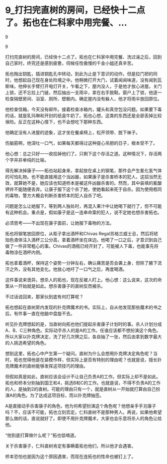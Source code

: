 # 9_打扫完直树的房间，已经快十二点了。拓也在仁科家中用完餐、...

9

9

打扫完直树的房间，已经快十二点了。拓也在仁科家中用完餐、洗过澡之后，回到自己家时，终究还是感到疲惫，伺候任性傲慢的千金小姐还真辛苦。

拓也掏出钥匙，插进钥匙孔中转动，到此为止是下意识的动作。但是拉门把的同时，他想起自己现在身处险境之中。他稍微打开大门，试着闻闻味道，没有闻到瓦斯味。他伸长手臂打开电灯开关，乍看之下，屋内没人，于是他才放心进屋。关门上锁，还不忘拉上门链，然后抽出一支雨伞，拿在右手脱鞋。窗户上了锁，他逐一检查隔壁房间、浴室、厕所、壁橱内。确定屋内没有躲人，他才将雨伞放回原位。

他检查信箱，今天没有邮件。接着检查冰箱内，罐头和真空包没问题。如果要下毒的话，就是乳玛琳和开封的纸盒牛奶了。拓也心想，这类的东西还是全部丢掉比较保险。反正在这种心情下，也不会想吃下那种东西。

他确定没有人进屋的迹象，这才坐在餐桌椅上，松开领带、脱下袜子。

伤脑筋啊，他深吐一口气，如果每天都得过这种提心吊胆的日子，根本受不了。

他心想：总之只好一一收拾掉他们了。只剩下这个存活之道。这种情况下，存活两个字并非单纯的比喻。

得先解决掉康子——拓也站起身来，拿起放在桌上的钢笔，那件会产生氰化氢气体的可怕礼物。也不能直接用这个当凶器，如果康子是杀害桥本的犯人，这招当然无效，就算她不是，她应该也知道桥本是被这件凶器杀害的。然而，其中装填的氰酸钾并不能随便丢弃。让康子服下这个杀了她，使她看起来死于自杀。因为使用栢同的毒物，警方大概会判断杀害桥本的犯人自杀了吧。

问题是怎么让她服下。等到两人独处时，再混入果汁中让她喝下就行了，但不可能有这种机会。重点是，假如康子是这一连串命案的犯人，说不定她也想杀害拓也。

必须思考——不出现在康子面前，让她服下毒物的方法。

拓也将钢笔放回原位，从柜子拿出酒杯和Chivas Regal苏格兰威士忌，然后将琥珀色液体注入酒杯三公分高，拿着酒杯坐在床边。他喝了一口之后，才意识到自己做了一件非常粗心的事。Chivas的酒瓶已经开封了，可能被人下毒，也能事先将毒物涂在酒杯内侧。

拓也拿着酒杯，保持这个姿势一分钟左右，确认痛苦是否会袭上身，但除了腋下流汗之外，没有其他变化。他放心地吁了一口气之后，再度喝酒。

这件事说来诡异。想杀人的拓也，现在反被人盯上。他心想：这么说来，这次的命案从一开始就是如此。想杀害康子的直树反而被杀。

不过话说回来，那家伙到底有何打算呢？

拓也想起在直树房内发现的扑克牌魔术的书。实际上，自从他发现那些魔术的书之后，有件事一直在他脑中盘旋不去。

听见扑克牌想起的是，当直树向拓也他们提起杀害康子计划时的事。杀人计划分成A、B、C三种角色。实际动手杀人的是A的工作。任谁应该都不想扮演这个角色。所以大家以扑克牌决定，洗了好几次牌之后，各自抽了一张，然后由拿到数字最大的人挑选希望的角色。

想到这里，拓也心中产生第一个疑问。直树为什么会想用扑克牌决定角色呢？当时，拓也觉得他是在装模作样，但实际上是否有特别的理由呢？也就是说，擅长扑克牌魔术的直树能够发挥这项技巧的理由。

但假如真是如此，直树应该会设计不让自己负责A的工作。但实际上却不是如此。拓也和桥本分别抽到国王和4，挑选B和C的工作。也就是说，不得不负责A的工作的人，是抽到2的直树。可能的理由只有一个，就是直树从一开始就打算由自己扮演A的角色。为了达成这项目标，而以扑克牌抽签。

A是直接动手杀害康子的角色，他为何希望扮演这个角色呢？他想亲手手刃康子吗？不，应该不可能，拓也立刻否定。仁科直树不是那种男人。再说，如果他希望那么做的话，直说就好了。即使不用扑克牌魔术，大家也会乐意将杀人的角色让给他。

“他到底打算做什么呢？”拓也低喃道。

关于杀害康子，仁科直树肯定有事瞒着拓也他们，所以他才会遇害。

桥本恐怕也是因为这个原因遇害，而现在连拓也的性命也被钉上了。